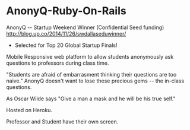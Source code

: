 # AnonyQ-Ruby-On-Rails

AnonyQ -- Startup Weekend Winner  (Confidential Seed funding)
http://blog.up.co/2014/11/26/swdallaseduwinner/
- Selected for Top 20 Global Startup Finals!

Mobile Responsive web platform  to allow students anonymously ask questions to professors during class time.

"Students are afraid of embarrasment thinking their questions are too naive."
AnonyQ doesn't want to lose these precious gems -- the in-class questions.

As Oscar Wilde says "Give a man a mask and he will be his true self."

Hosted on Heroku.   

Professor and Student have their own screen. 
